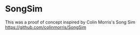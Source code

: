 # SongSim
This was a proof of concept inspired by Colin Morris's Song Sim https://github.com/colinmorris/SongSim
